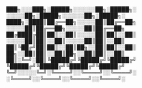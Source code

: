 
███╗░░░███╗░█████╗░░░░░░██╗░█████╗░  ░░░░░██╗░█████╗░░░░░░██╗░█████╗░
████╗░████║██╔══██╗░░░░░██║██╔══██╗  ░░░░░██║██╔══██╗░░░░░██║██╔══██╗
██╔████╔██║██║░░██║░░░░░██║██║░░██║  ░░░░░██║██║░░██║░░░░░██║██║░░██║
██║╚██╔╝██║██║░░██║██╗░░██║██║░░██║  ██╗░░██║██║░░██║██╗░░██║██║░░██║
██║░╚═╝░██║╚█████╔╝╚█████╔╝╚█████╔╝  ╚█████╔╝╚█████╔╝╚█████╔╝╚█████╔╝
╚═╝░░░░░╚═╝░╚════╝░░╚════╝░░╚════╝░  ░╚════╝░░╚════╝░░╚════╝░░╚════╝░

